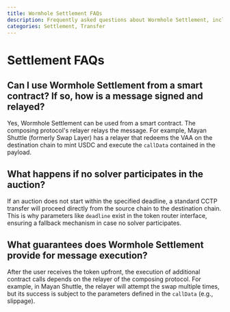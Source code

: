 ```yaml
---
title: Wormhole Settlement FAQs
description: Frequently asked questions about Wormhole Settlement, including smart contract usage, auction fallback, and message execution. 
categories: Settlement, Transfer
---
```


# Settlement FAQs

## Can I use Wormhole Settlement from a smart contract? If so, how is a message signed and relayed?

Yes, Wormhole Settlement can be used from a smart contract. The composing protocol's relayer relays the message. For example, Mayan Shuttle (formerly Swap Layer) has a relayer that redeems the VAA on the destination chain to mint USDC and execute the `callData` contained in the payload.

## What happens if no solver participates in the auction?

If an auction does not start within the specified deadline, a standard CCTP transfer will proceed directly from the source chain to the destination chain. This is why parameters like `deadline` exist in the token router interface, ensuring a fallback mechanism in case no solver participates.

## What guarantees does Wormhole Settlement provide for message execution?

After the user receives the token upfront, the execution of additional contract calls depends on the relayer of the composing protocol. For example, in Mayan Shuttle, the relayer will attempt the swap multiple times, but its success is subject to the parameters defined in the `callData` (e.g., slippage).